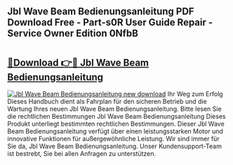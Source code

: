 ## Jbl Wave Beam Bedienungsanleitung PDF Download Free - Part-s0R User Guide Repair - Service Owner Edition 0NfbB

# <h2><a href="http://df4u9d.blite.top/?on=Jbl+Wave+Beam+Bedienungsanleitung">🔗Download 👉🔴 Jbl Wave Beam Bedienungsanleitung</a></h2>

[![Jbl Wave Beam Bedienungsanleitung new download](https://i.imgur.com/lujVjoI.png)](http://df4u9d.blite.top/?on=Jbl+Wave+Beam+Bedienungsanleitung)
Ihr Weg zum Erfolg Dieses Handbuch dient als Fahrplan für den sicheren Betrieb und die Wartung Ihres neuen Jbl Wave Beam Bedienungsanleitung. Bitte lesen Sie die rechtlichen Bestimmungen Jbl Wave Beam Bedienungsanleitung Dieses Produkt unterliegt bestimmten rechtlichen Bestimmungen. Dieser Jbl Wave Beam Bedienungsanleitung verfügt über einen leistungsstarken Motor und innovative Funktionen für außergewöhnliche Leistung. Wir sind immer für Sie da, Jbl Wave Beam Bedienungsanleitung. Unser Kundensupport-Team ist bestrebt, Sie bei allen Anfragen zu unterstützen.
